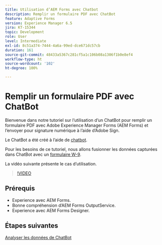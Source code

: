 ```yaml
---
title: Utilisation d’AEM Forms avec Chatbot
description: Remplir un formulaire PDF avec ChatBot
feature: Adaptive Forms
version: Experience Manager 6.5
jira: KT-15344
topic: Development
role: User
level: Intermediate
exl-id: 8c51a374-7444-4a6a-99ed-dce671dc57cb
duration: 161
source-git-commit: 48433a5367c281cf5a1c106b08a1306f1b0e8ef4
workflow-type: ht
source-wordcount: '102'
ht-degree: 100%

---
```


# Remplir un formulaire PDF avec ChatBot

Bienvenue dans notre tutoriel sur l’utilisation d’un ChatBot pour remplir un formulaire PDF avec Adobe Experience Manager Forms (AEM Forms) et l’envoyer pour signature numérique à l’aide d’Adobe Sign.

Le ChatBot a été créé à l’aide de [chatbot](https://www.chatbot.com/).

Pour les besoins de ce tutoriel, nous allons fusionner les données capturées dans ChatBot avec un [formulaire W-9](assets/fw9.xdp).

La vidéo suivante présente le cas d’utilisation.

>[!VIDEO](https://video.tv.adobe.com/v/3441794?learn=on&captions=fre_fr)

## Prérequis

* Experience avec AEM Forms.
* Bonne compréhension d’AEM Forms OutputService.
* Experience avec AEM Forms Designer.

## Étapes suivantes

[Analyser les données de ChatBot](parse-chat-bot-data.md)
